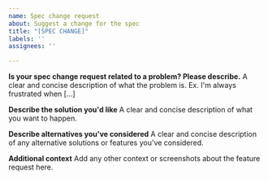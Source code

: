 ```yaml
---
name: Spec change request
about: Suggest a change for the spec
title: "[SPEC CHANGE]"
labels: ''
assignees: ''

---
```


**Is your spec change request related to a problem? Please describe.**
A clear and concise description of what the problem is. Ex. I'm always frustrated when [...]

**Describe the solution you'd like**
A clear and concise description of what you want to happen.

**Describe alternatives you've considered**
A clear and concise description of any alternative solutions or features you've considered.

**Additional context**
Add any other context or screenshots about the feature request here.
